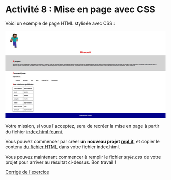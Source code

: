 # Activité 8 : Mise en page avec CSS

Voici un exemple de page HTML stylisée avec CSS :

![affichage](./affichage.jpg)

Votre mission, si vous l'acceptez, sera de recréer la mise en page à partir du fichier [index.html fourni](/exercices/activite08/index.html). 

Vous pouvez commencer par créer <b>un nouveau projet [repl.it](https://repl.it)</b>, et copier le contenu [du fichier HTML](/exercices/activite08/index.html) dans votre fichier index.html. 

Vous pouvez maintenant commencer à remplir le fichier <i>style.css</i> de votre projet pour arriver au résultat ci-dessus. Bon travail !

[Corrigé de l'exercice](/exercices/activite08/corrections)
